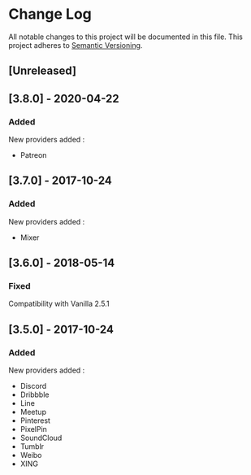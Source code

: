 # Change Log

All notable changes to this project will be documented in this file. This project adheres to [Semantic Versioning](http://semver.org/).


## [Unreleased]

## [3.8.0] - 2020-04-22
### Added
New providers added :
- Patreon

## [3.7.0] - 2017-10-24
### Added
New providers added :
- Mixer

## [3.6.0] - 2018-05-14
### Fixed
Compatibility with Vanilla 2.5.1

## [3.5.0] - 2017-10-24
### Added
New providers added :
- Discord
- Dribbble 
- Line 
- Meetup 
- Pinterest
- PixelPin
- SoundCloud
- Tumblr
- Weibo
- XING